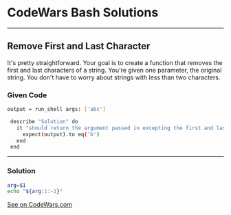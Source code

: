 # CodeWars Bash Solutions

---

## Remove First and Last Character


It's pretty straightforward. Your goal is to create a function that removes the first and last characters of a string. You're given one parameter, the original string. You don't have to worry about strings with less than two characters.

### Given Code

```Bash
output = run_shell args: ['abc']

 describe "Solution" do
   it "should return the argument passed in excepting the first and last characters" do
     expect(output).to eq('b')
   end
 end

```

---

### Solution

```Bash
arg=$1
echo "${arg:1:-1}"
```


[See on CodeWars.com](https://www.codewars.com/kata/56bc28ad5bdaeb48760009b0/train/shell)